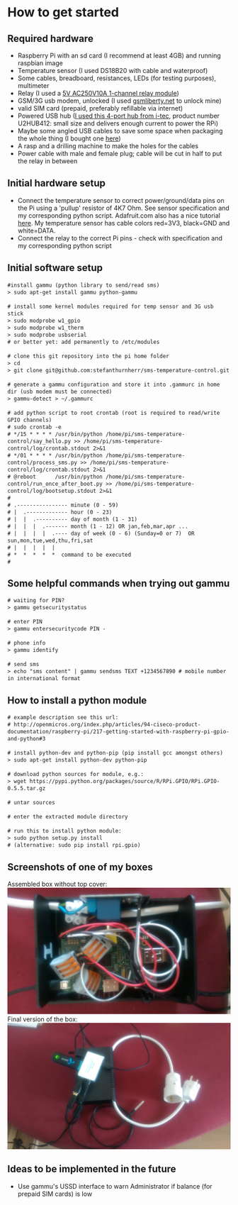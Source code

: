 How to get started
==================

Required hardware
-----------------
* Raspberry Pi with an sd card (I recommend at least 4GB) and running raspbian image
* Temperature sensor (I used DS18B20 with cable and waterproof)
* Some cables, breadboard, resistances, LEDs (for testing purposes), multimeter
* Relay (I used a [5V AC250V10A 1-channel relay module](http://www.ebay.com/itm/5V-One-1-Channel-Relay-Module-Board-Shield-For-PIC-AVR-DSP-ARM-MCU-Arduino-MKLP-/251804970941?pt=LH_DefaultDomain_0&hash=item3aa0beefbd))
* GSM/3G usb modem, unlocked (I used [gsmliberty.net](http://www.gsmliberty.net) to unlock mine)
* valid SIM card (prepaid, preferably refillable via internet)
* Powered USB hub ([I used this 4-port hub from i-tec](http://www.i-tec-europe.eu/?t=3&v=265&lng=en), product number U2HUB412: small size and delivers enough current to power the RPi)
* Maybe some angled USB cables to save some space when packaging the whole thing (I bought one [here](http://www.angledcables.com/cables.html))
* A rasp and a drilling machine to make the holes for the cables
* Power cable with male and female plug; cable will be cut in half to put the relay in between

Initial hardware setup
----------------------
* Connect the temperature sensor to correct power/ground/data pins on the Pi using a 'pullup' resistor of 4K7 Ohm. See sensor specification and my corresponding python script. Adafruit.com also has a nice tutorial [here](https://learn.adafruit.com/adafruits-raspberry-pi-lesson-11-ds18b20-temperature-sensing/hardware). My temperature sensor has cable colors red=3V3, black=GND and white=DATA.
* Connect the relay to the correct Pi pins - check with specification and my corresponding python script


Initial software setup
----------------------
    #install gammu (python library to send/read sms)
    > sudo apt-get install gammu python-gammu

    # install some kernel modules required for temp sensor and 3G usb stick
    > sudo modprobe w1_gpio
    > sudo modprobe w1_therm
    > sudo modprobe usbserial
    # or better yet: add permanently to /etc/modules

    # clone this git repository into the pi home folder
    > cd
    > git clone git@github.com:stefanthurnherr/sms-temperature-control.git

    # generate a gammu configuration and store it into .gammurc in home dir (usb modem must be connected)
    > gammu-detect > ~/.gammurc

    # add python script to root crontab (root is required to read/write GPIO channels)
    # sudo crontab -e
    # */15 * * * * /usr/bin/python /home/pi/sms-temperature-control/say_hello.py >> /home/pi/sms-temperature-control/log/crontab.stdout 2>&1
    # */01 * * * * /usr/bin/python /home/pi/sms-temperature-control/process_sms.py >> /home/pi/sms-temperature-control/log/crontab.stdout 2>&1
    # @reboot      /usr/bin/python /home/pi/sms-temperature-control/run_once_after_boot.py >> /home/pi/sms-temperature-control/log/bootsetup.stdout 2>&1
    #
    # .---------------- minute (0 - 59) 
    # |  .------------- hour (0 - 23)
    # |  |  .---------- day of month (1 - 31)
    # |  |  |  .------- month (1 - 12) OR jan,feb,mar,apr ... 
    # |  |  |  |  .---- day of week (0 - 6) (Sunday=0 or 7)  OR sun,mon,tue,wed,thu,fri,sat 
    # |  |  |  |  |
    # *  *  *  *  *  command to be executed
    #

Some helpful commands when trying out gammu
-------------------------------------------
    # waiting for PIN?
    > gammu getsecuritystatus

    # enter PIN
    > gammu entersecuritycode PIN -

    # phone info
    > gammu identify

    # send sms
    > echo "sms content" | gammu sendsms TEXT +1234567890 # mobile number in international format

How to install a python module
------------------------------
    # example description see this url:
    # http://openmicros.org/index.php/articles/94-ciseco-product-documentation/raspberry-pi/217-getting-started-with-raspberry-pi-gpio-and-python#3

    # install python-dev and python-pip (pip install gcc amongst others)
    > sudo apt-get install python-dev python-pip

    # download python sources for module, e.g.:
    > wget https://pypi.python.org/packages/source/R/RPi.GPIO/RPi.GPIO-0.5.5.tar.gz

    # untar sources

    # enter the extracted module directory

    # run this to install python module:
    > sudo python setup.py install
    # (alternative: sudo pip install rpi.gpio)

Screenshots of one of my boxes
------------------------------
Assembled box without top cover: ![ScreenShot](/screenshots/readme-openbox.jpg)
Final version of the box: ![ScreenShot](/screenshots/readme-closedbox.jpg)

Ideas to be implemented in the future
-------------------------------------
* Use gammu's USSD interface to warn Administrator if balance (for prepaid SIM cards) is low
